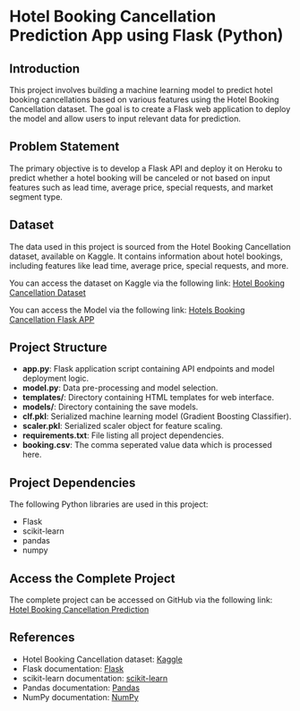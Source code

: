 # Hotel Booking Cancellation Prediction App using Flask (Python)

## Introduction
This project involves building a machine learning model to predict hotel booking cancellations based on various features using the Hotel Booking Cancellation dataset. The goal is to create a Flask web application to deploy the model and allow users to input relevant data for prediction.

## Problem Statement
The primary objective is to develop a Flask API and deploy it on Heroku to predict whether a hotel booking will be canceled or not based on input features such as lead time, average price, special requests, and market segment type.

## Dataset
The data used in this project is sourced from the Hotel Booking Cancellation dataset, available on Kaggle. It contains information about hotel bookings, including features like lead time, average price, special requests, and more.

You can access the dataset on Kaggle via the following link:
[Hotel Booking Cancellation Dataset](https://www.kaggle.com/datasets/youssefaboelwafa/hotel-booking-cancellation-prediction)

You can access the Model via the following link:
[Hotels Booking Cancellation Flask APP](https://hotels-booking-prediction.onrender.com)

## Project Structure
- **app.py**: Flask application script containing API endpoints and model deployment logic.
- **model.py**: Data pre-processing and model selection.
- **templates/**: Directory containing HTML templates for web interface.
- **models/**: Directory containing the save models.
- **clf.pkl**: Serialized machine learning model (Gradient Boosting Classifier).
- **scaler.pkl**: Serialized scaler object for feature scaling.
- **requirements.txt**: File listing all project dependencies.
- **booking.csv**: The comma seperated value data which is processed here. 

## Project Dependencies
The following Python libraries are used in this project:
- Flask
- scikit-learn
- pandas
- numpy

## Access the Complete Project
The complete project can be accessed on GitHub via the following link:
[Hotel Booking Cancellation Prediction](https://github.com/example/hotel-booking-cancellation-prediction)

## References
- Hotel Booking Cancellation dataset: [Kaggle](https://www.kaggle.com/datasets/youssefaboelwafa/hotel-booking-cancellation-prediction)
- Flask documentation: [Flask](https://flask.palletsprojects.com/en/2.0.x/)
- scikit-learn documentation: [scikit-learn](https://scikit-learn.org/stable/)
- Pandas documentation: [Pandas](https://pandas.pydata.org/docs/)
- NumPy documentation: [NumPy](https://numpy.org/doc/)
